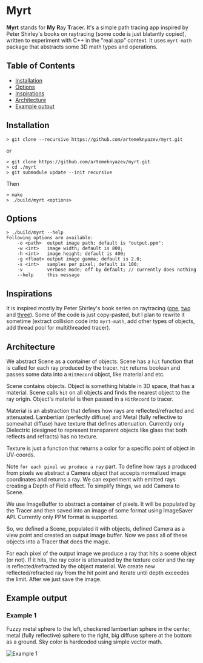 # Myrt

**Myrt** stands for **My** **R**ay **T**racer. It's a simple path tracing app inspired by Peter Shirley's books on raytracing (some code is just blatantly copied), written to experiment with C++ in the "real app" context. It uses `myrt-math` package that abstracts some 3D math types and operations.

## Table of Contents

* [Installation](https://github.com/artemeknyazev/myrt#installation)
* [Options](https://github.com/artemeknyazev/myrt#options)
* [Inspirations](https://github.com/artemeknyazev/myrt#inspirations)
* [Architecture](https://github.com/artemeknyazev/myrt#architecture)
* [Example output](https://github.com/artemeknyazev/myrt#example-output)

## Installation

```
> git clone --recursive https://github.com/artemeknyazev/myrt.git
```
or
```
> git clone https://github.com/artemeknyazev/myrt.git
> cd ./myrt
> git submodule update --init recursive
```
Then
```
> make
> ./build/myrt <options>
```

## Options
```
> ./build/myrt --help
Following options are available:
    -o <path>  output image path; default is "output.ppm";
    -w <int>   image width; default is 800;
    -h <int>   image height; default is 400;
    -g <float> output image gamma; default is 2.0;
    -s <int>   samples per pixel; default is 100;
    -v         verbose mode; off by default; // currently does nothing
    --help     this message
```

## Inspirations

It is inspired mostly by Peter Shirley's book series on raytracing ([one](https://www.amazon.com/Ray-Tracing-Weekend-Minibooks-Book-ebook/dp/B01B5AODD8/ref=asap_bc?ie=UTF8), [two](https://www.amazon.com/Ray-Tracing-Next-Week-Minibooks-ebook/dp/B01CO7PQ8C/ref=asap_bc?ie=UTF8) and [three](https://www.amazon.com/Ray-Tracing-Rest-Your-Minibooks-ebook/dp/B01DN58P8C/ref=asap_bc?ie=UTF8)). Some of the code is just copy-pasted, but I plan to rewrite it sometime (extract collision code into `myrt-math`, add other types of objects, add thread pool for multithreaded tracer).

## Architecture

We abstract Scene as a container of objects. Scene has a `hit` function that is called for each ray produced by the tracer. `hit` returns boolean and passes some data into a `HitRecord` object, like material and etc.

Scene contains objects. Object is something hitable in 3D space, that has a material. Scene calls `hit` on all objects and finds the nearest object to the ray origin. Object's material is then passed in a `HitRecord` to tracer.

Material is an abstraction that defines how rays are reflected/refracted and attenuated. Lambertian (perfectly diffuse) and Metal (fully reflective to somewhat diffuse) have texture that defines attenuation. Currently only Dielectric (designed to represent transparent objects like glass that both reflects and refracts) has no texture.

Texture is just a function that returns a color for a specific point of object in UV-coords.

Note `for each pixel we produce a ray` part. To define how rays a produced from pixels we abstract a Camera object that accepts normalized image coordinates and returns a ray. We can experiment with emitted rays creating a Depth of Field effect. To simplify things, we add Camera to Scene.

We use ImageBuffer to abstract a container of pixels. It will be populated by the Tracer and then saved into an image of some format using ImageSaver API. Currently only PPM format is supported.

So, we defined a Scene, populated it with objects, defined Camera as a view point and created an output image buffer. Now we pass all of these objects into a Tracer that does the magic.

For each pixel of the output image we produce a ray that hits a scene object (or not). If it hits, the ray color is attenuated by the texture color and the ray is reflected/refracted by the object material. We create new reflected/refracted ray from the hit point and iterate until depth exceedes the limit. After we just save the image.

## Example output

### Example 1

Fuzzy metal sphere to the left, checkered lambertian sphere in the center, metal (fully reflective) sphere to the right, big diffuse sphere at the bottom as a ground. Sky color is hardcoded using simple vector math.

![Example 1](https://github.com/artemeknyazev/myrt/blob/master/examples/example-1-800x400-gamma-2.png)
